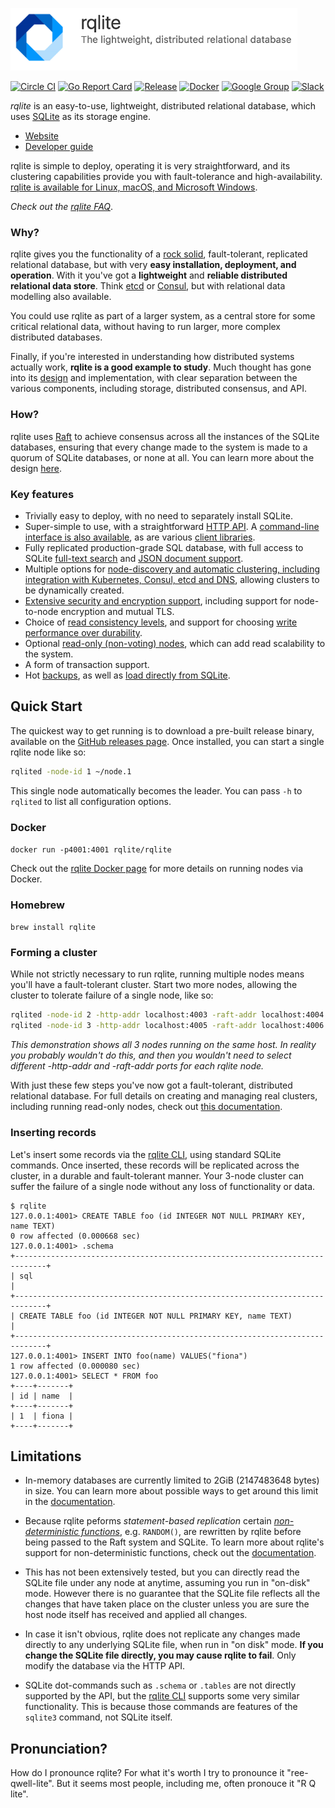<img src="DOC/logo-text.png" height=100></img>

[![Circle CI](https://circleci.com/gh/rqlite/rqlite/tree/master.svg?style=svg)](https://circleci.com/gh/rqlite/rqlite/tree/master) [![Go Report Card](https://goreportcard.com/badge/github.com/rqlite/rqlite)](https://goreportcard.com/report/github.com/rqlite/rqlite) [![Release](https://img.shields.io/github/release/rqlite/rqlite.svg)](https://github.com/rqlite/rqlite/releases) [![Docker](https://img.shields.io/docker/pulls/rqlite/rqlite?style=plastic)](https://hub.docker.com/r/rqlite/rqlite/) [![Google Group](https://img.shields.io/badge/Google%20Group--blue.svg)](https://groups.google.com/group/rqlite) [![Slack](https://img.shields.io/badge/Slack--purple.svg)](https://www.philipotoole.com/join-rqlite-slack)

*rqlite* is an easy-to-use, lightweight, distributed relational database, which uses [SQLite](https://www.sqlite.org/) as its storage engine.

- [Website](https://www.rqlite.io)
- [Developer guide](https://www.rqlite.io/docs/api)

rqlite is simple to deploy, operating it is very straightforward, and its clustering capabilities provide you with fault-tolerance and high-availability. [rqlite is available for Linux, macOS, and Microsoft Windows](https://github.com/rqlite/rqlite/releases).

_Check out the [rqlite FAQ](https://rqlite.io/docs/faq)_.

### Why?
rqlite gives you the functionality of a [rock solid](https://www.sqlite.org/testing.html), fault-tolerant, replicated relational database, but with very **easy installation, deployment, and operation**. With it you've got a **lightweight** and **reliable distributed relational data store**. Think [etcd](https://github.com/coreos/etcd/) or [Consul](https://github.com/hashicorp/consul), but with relational data modelling also available.

You could use rqlite as part of a larger system, as a central store for some critical relational data, without having to run larger, more complex distributed databases.

Finally, if you're interested in understanding how distributed systems actually work, **rqlite is a good example to study**. Much thought has gone into its [design](https://rqlite.io/docs/design/) and implementation, with clear separation between the various components, including storage, distributed consensus, and API.

### How?
rqlite uses [Raft](https://raft.github.io/) to achieve consensus across all the instances of the SQLite databases, ensuring that every change made to the system is made to a quorum of SQLite databases, or none at all. You can learn more about the design [here](https://rqlite.io/docs/design/).

### Key features
- Trivially easy to deploy, with no need to separately install SQLite.
- Super-simple to use, with a straightforward [HTTP API](https://rqlite.io/docs/api/). A [command-line interface is also available](https://rqlite.io/docs/cli/), as are various [client libraries](https://github.com/rqlite).
- Fully replicated production-grade SQL database, with full access to SQLite [full-text search](https://www.sqlite.org/fts3.html) and [JSON document support](https://www.sqlite.org/json1.html).
- Multiple options for [node-discovery and automatic clustering, including integration with Kubernetes, Consul, etcd and DNS](https://rqlite.io/docs/clustering/automatic-clustering/), allowing clusters to be dynamically created.
- [Extensive security and encryption support](https://rqlite.io/docs/guides/security/), including support for node-to-node encryption and mutual TLS.
- Choice of [read consistency levels](https://rqlite.io/docs/api/read-consistency/), and support for choosing [write performance over durability](https://rqlite.io/docs/api/queued-writes/).
- Optional [read-only (non-voting) nodes](https://rqlite.io/docs/clustering/read-only-nodes/), which can add read scalability to the system.
- A form of transaction support.
- Hot [backups](https://rqlite.io/docs/guides/backup/), as well as [load directly from SQLite](https://rqlite.io/docs/guides/restore/).

## Quick Start

The quickest way to get running is to download a pre-built release binary, available on the [GitHub releases page](https://github.com/rqlite/rqlite/releases). Once installed, you can start a single rqlite node like so:
```bash
rqlited -node-id 1 ~/node.1
```
This single node automatically becomes the leader. You can pass `-h` to `rqlited` to list all configuration options.

### Docker
`docker run -p4001:4001 rqlite/rqlite`

Check out the [rqlite Docker page](https://hub.docker.com/r/rqlite/rqlite/) for more details on running nodes via Docker.

### Homebrew
`brew install rqlite`

### Forming a cluster
While not strictly necessary to run rqlite, running multiple nodes means you'll have a fault-tolerant cluster. Start two more nodes, allowing the cluster to tolerate failure of a single node, like so:
```bash
rqlited -node-id 2 -http-addr localhost:4003 -raft-addr localhost:4004 -join http://localhost:4001 ~/node.2
rqlited -node-id 3 -http-addr localhost:4005 -raft-addr localhost:4006 -join http://localhost:4001 ~/node.3
```
_This demonstration shows all 3 nodes running on the same host. In reality you probably wouldn't do this, and then you wouldn't need to select different -http-addr and -raft-addr ports for each rqlite node._

With just these few steps you've now got a fault-tolerant, distributed relational database. For full details on creating and managing real clusters, including running read-only nodes, check out [this documentation](https://rqlite.io/docs/clustering/).

### Inserting records
Let's insert some records via the [rqlite CLI](https://rqlite.io/docs/cli/), using standard SQLite commands. Once inserted, these records will be replicated across the cluster, in a durable and fault-tolerant manner. Your 3-node cluster can suffer the failure of a single node without any loss of functionality or data.
```
$ rqlite
127.0.0.1:4001> CREATE TABLE foo (id INTEGER NOT NULL PRIMARY KEY, name TEXT)
0 row affected (0.000668 sec)
127.0.0.1:4001> .schema
+-----------------------------------------------------------------------------+
| sql                                                                         |
+-----------------------------------------------------------------------------+
| CREATE TABLE foo (id INTEGER NOT NULL PRIMARY KEY, name TEXT)               |
+-----------------------------------------------------------------------------+
127.0.0.1:4001> INSERT INTO foo(name) VALUES("fiona")
1 row affected (0.000080 sec)
127.0.0.1:4001> SELECT * FROM foo
+----+-------+
| id | name  |
+----+-------+
| 1  | fiona |
+----+-------+
```

## Limitations
 * In-memory databases are currently limited to 2GiB (2147483648 bytes) in size. You can learn more about possible ways to get around this limit in the [documentation](https://rqlite.io/docs/guides/performance/#in-memory-database-limits).

 * Because rqlite peforms _statement-based replication_ certain [_non-deterministic functions_](https://www.sqlite.org/deterministic.html), e.g. `RANDOM()`, are rewritten by rqlite before being passed to the Raft system and SQLite. To learn more about rqlite's support for non-deterministic functions, check out the [documentation](https://rqlite.io/docs/api/non-deterministic/).

 * This has not been extensively tested, but you can directly read the SQLite file under any node at anytime, assuming you run in "on-disk" mode. However there is no guarantee that the SQLite file reflects all the changes that have taken place on the cluster unless you are sure the host node itself has received and applied all changes.
 * In case it isn't obvious, rqlite does not replicate any changes made directly to any underlying SQLite file, when run in "on disk" mode. **If you change the SQLite file directly, you may cause rqlite to fail**. Only modify the database via the HTTP API.
 * SQLite dot-commands such as `.schema` or `.tables` are not directly supported by the API, but the [rqlite CLI](https://rqlite.io/docs/cli/) supports some very similar functionality. This is because those commands are features of the `sqlite3` command, not SQLite itself.

## Pronunciation?
How do I pronounce rqlite? For what it's worth I try to pronounce it "ree-qwell-lite". But it seems most people, including me, often pronouce it "R Q lite".
